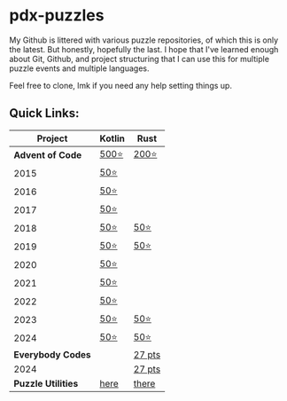 # pdx-puzzles

My Github is littered with various puzzle repositories, of which this is only the latest. But honestly, hopefully the last. I hope that I've learned enough about Git, Github, and project structuring that I can use this for multiple puzzle events and multiple languages.

Feel free to clone, lmk if you need any help setting things up. 

## Quick Links:

| Project              | Kotlin                                                                                                                     | Rust                                                                                         |
|----------------------|----------------------------------------------------------------------------------------------------------------------------|----------------------------------------------------------------------------------------------|
| **Advent of Code**   | [500⭐](https://github.com/nbanman/pdx-puzzles/tree/main/kotlin/advent/src/main/kotlin/org/gristle/pdxpuzzles/advent) | [200⭐](https://github.com/nbanman/pdx-puzzles/tree/main/rust/advent/src/bin)                 |
| 2015                 | [50⭐](https://github.com/nbanman/pdx-puzzles/tree/main/kotlin/advent/src/main/kotlin/org/gristle/pdxpuzzles/advent/y2015)  |                                                                                              |
| 2016                 | [50⭐](https://github.com/nbanman/pdx-puzzles/tree/main/kotlin/advent/src/main/kotlin/org/gristle/pdxpuzzles/advent/y2016)  |                                                                                              |
| 2017                 | [50⭐](https://github.com/nbanman/pdx-puzzles/tree/main/kotlin/advent/src/main/kotlin/org/gristle/pdxpuzzles/advent/y2017)  |                                                                                              |
| 2018                 | [50⭐](https://github.com/nbanman/pdx-puzzles/tree/main/kotlin/advent/src/main/kotlin/org/gristle/pdxpuzzles/advent/y2018)  | [50⭐](https://github.com/nbanman/pdx-puzzles/tree/main/rust/advent/src/bin/2018)             |
| 2019                 | [50⭐](https://github.com/nbanman/pdx-puzzles/tree/main/kotlin/advent/src/main/kotlin/org/gristle/pdxpuzzles/advent/y2019)  | [50⭐](https://github.com/nbanman/pdx-puzzles/tree/main/rust/advent/src/bin/2019)             |
| 2020                 | [50⭐](https://github.com/nbanman/pdx-puzzles/tree/main/kotlin/advent/src/main/kotlin/org/gristle/pdxpuzzles/advent/y2020)  |                                                                                              |
| 2021                 | [50⭐](https://github.com/nbanman/pdx-puzzles/tree/main/kotlin/advent/src/main/kotlin/org/gristle/pdxpuzzles/advent/y2021)  |                                                                                              |
| 2022                 | [50⭐](https://github.com/nbanman/pdx-puzzles/tree/main/kotlin/advent/src/main/kotlin/org/gristle/pdxpuzzles/advent/y2022)  |                                                                                              |
| 2023                 | [50⭐](https://github.com/nbanman/pdx-puzzles/tree/main/kotlin/advent/src/main/kotlin/org/gristle/pdxpuzzles/advent/y2023)  | [50⭐](https://github.com/nbanman/pdx-puzzles/tree/main/rust/advent/src/bin/2023)             |
| 2024                 | [50⭐](https://github.com/nbanman/pdx-puzzles/tree/main/kotlin/advent/src/main/kotlin/org/gristle/pdxpuzzles/advent/y2024)  | [50⭐](https://github.com/nbanman/pdx-puzzles/tree/main/rust/advent/src/bin/2024)             |
| **Everybody Codes**  |                                                                                                                            | [27 pts](https://github.com/nbanman/pdx-puzzles/tree/main/rust/everybody-codes/src)          |
| 2024                 |                                                                                                                            | [27 pts](https://github.com/nbanman/pdx-puzzles/tree/main/rust/everybody-codes/src/bin/2024) |
| **Puzzle Utilities** | [here](https://github.com/nbanman/pdx-puzzles/tree/main/kotlin/utilities/src/main/kotlin/org/gristle/pdxpuzzles/utilities) | [there](https://github.com/nbanman/pdx-puzzles/tree/main/rust/utilities/src)                 |
